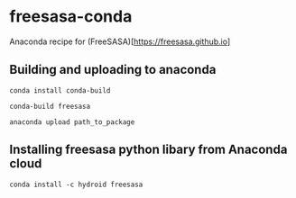# freesasa-conda
Anaconda recipe for (FreeSASA)[https://freesasa.github.io]


## Building and uploading to anaconda
`conda install conda-build`

`conda-build freesasa`

`anaconda upload path_to_package`


## Installing freesasa python libary from Anaconda cloud

`conda install -c hydroid freesasa`
